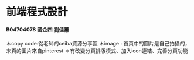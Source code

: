 # 前端程式設計
#### B04704078 國企四 劉佳蕙

＊copy code:從老師的ceiba資源分享區
＊image : 首頁中的圖片是自己拍攝的，末頁的圖片來自pinterest
＊有改變分頁排版模式、加入icon連結、完善分頁功能

